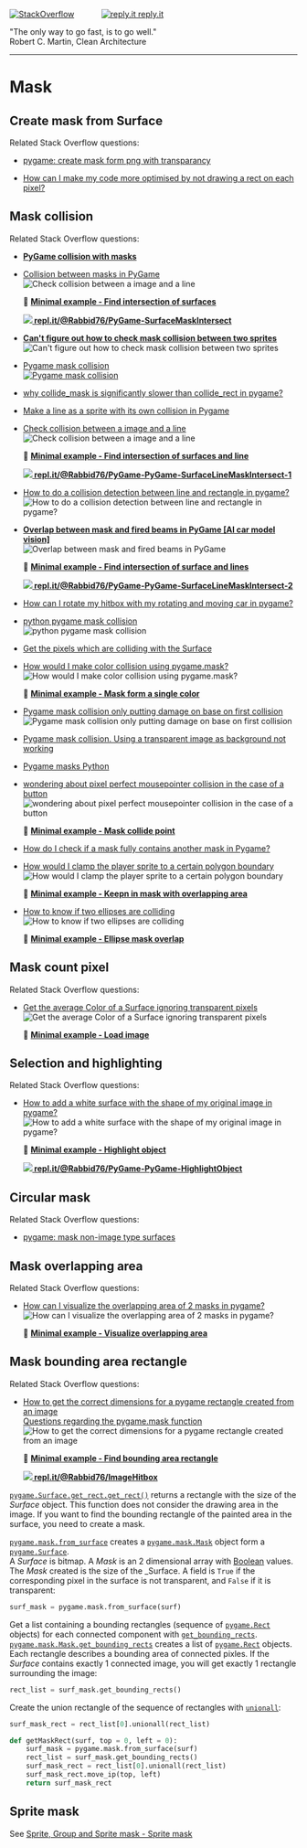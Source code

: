 [![StackOverflow](https://stackexchange.com/users/flair/7322082.png)](https://stackoverflow.com/users/5577765/rabbid76?tab=profile) &nbsp;&nbsp;&nbsp;&nbsp;&nbsp;&nbsp;&nbsp;&nbsp;&nbsp;&nbsp; [![reply.it](../../resource/logo/Repl_it_logo_80.png) reply.it](https://repl.it/repls/folder/PyGame%20Examples)

"The only way to go fast, is to go well."  
Robert C. Martin, Clean Architecture

---

# Mask

## Create mask from Surface

Related Stack Overflow questions:

- [pygame: create mask form png with transparancy](https://stackoverflow.com/questions/68517375/pygame-create-mask-form-png-with-transparancy/68517405#68517405)  

- [How can I make my code more optimised by not drawing a rect on each pixel?](https://stackoverflow.com/questions/68835224/how-can-i-make-my-code-more-optimised-by-not-drawing-a-rect-on-each-pixel/68835795#68835795)  

## Mask collision

Related Stack Overflow questions:

- **[PyGame collision with masks](https://stackoverflow.com/questions/57455811/pygame-collision-with-masks/57499484#57499484)**  
- [Collision between masks in PyGame](https://stackoverflow.com/questions/55817422/collision-between-masks-in-pygame/55818093#55818093)  
  ![Check collision between a image and a line](https://i.stack.imgur.com/gEqXr.gif)

  📁 **[Minimal example - Find intersection of surfaces](../../examples/minimal_examples/pygame_minimal_mask_intersect_surface.py)**

  **[![](https://i.stack.imgur.com/5jD0C.png) repl.it/@Rabbid76/PyGame-SurfaceMaskIntersect](https://replit.com/@Rabbid76/PyGame-SurfaceMaskIntersect#main.py)**

- **[Can't figure out how to check mask collision between two sprites](https://stackoverflow.com/questions/71535185/cant-figure-out-how-to-check-mask-collision-between-two-sprites/71536155#71536155)**  
  ![Can't figure out how to check mask collision between two sprites](https://i.stack.imgur.com/Z2vmv.gif)

- [Pygame mask collision](https://stackoverflow.com/questions/60077813/pygame-mask-collision/60078039#60078039)  
  [![Pygame mask collision](https://i.stack.imgur.com/fiLMi.gif)](https://stackoverflow.com/questions/60077813/pygame-mask-collision/60078039#60078039)  

- [why collide_mask is significantly slower than collide_rect in pygame?](https://stackoverflow.com/questions/76194506/why-collide-mask-is-significantly-slower-than-collide-rect-in-pygame/76194526#76194526)

- [Make a line as a sprite with its own collision in Pygame](https://stackoverflow.com/questions/34456195/make-a-line-as-a-sprite-with-its-own-collision-in-pygame/65324946#65324946)  
- [Check collision between a image and a line](https://stackoverflow.com/questions/58662215/check-collision-between-a-image-and-a-line-pygame/58662648#58662648)  
  ![Check collision between a image and a line](https://i.stack.imgur.com/tMq2i.gif)

  📁 **[Minimal example - Find intersection of surfaces and line](../../examples/minimal_examples/pygame_minimal_mask_intersect_surface_line_1.py)**

  **[![](https://i.stack.imgur.com/5jD0C.png) repl.it/@Rabbid76/PyGame-PyGame-SurfaceLineMaskIntersect-1](https://replit.com/@Rabbid76/PyGame-SurfaceLineMaskIntersect-1#main.py)**

- [How to do a collision detection between line and rectangle in pygame?](https://stackoverflow.com/questions/70497288/how-to-do-a-collision-detection-between-line-and-rectangle-in-pygame/70498845#70498845)  
  ![How to do a collision detection between line and rectangle in pygame?](https://i.stack.imgur.com/rmHWd.gif)

- **[Overlap between mask and fired beams in PyGame [AI car model vision]](https://stackoverflow.com/questions/62008457/overlap-between-mask-and-fired-beams-in-pygame-ai-car-model-vision/62082726#62082726)**  
  ![Overlap between mask and fired beams in PyGame](https://i.stack.imgur.com/YyFbN.gif)  

  📁 **[Minimal example - Find intersection of surface and lines](../../examples/minimal_examples/pygame_minimal_mask_intersect_surface_line_2.py)**

  **[![](https://i.stack.imgur.com/5jD0C.png) repl.it/@Rabbid76/PyGame-PyGame-SurfaceLineMaskIntersect-2](https://replit.com/@Rabbid76/PyGame-SurfaceLineMaskIntersect-2#main.py)**

- [How can I rotate my hitbox with my rotating and moving car in pygame?](https://stackoverflow.com/questions/62974678/how-can-i-rotate-my-hitbox-with-my-rotating-and-moving-car-in-pygame/62976825#62976825)

- [python pygame mask collision](https://stackoverflow.com/questions/59595874/python-pygame-mask-collision/59598297#59598297)  
  ![python pygame mask collision](https://i.stack.imgur.com/vSuGD.gif)

- [Get the pixels which are colliding with the Surface](https://stackoverflow.com/questions/20715211/get-the-pixels-which-are-colliding-with-the-surface/65408358#65408358)

- [How would I make color collision using pygame.mask?](https://stackoverflow.com/questions/65981815/how-would-i-make-color-collision-using-pygame-mask/65982315#65982315)  
  ![How would I make color collision using pygame.mask?](https://i.stack.imgur.com/YT515.png)

  📁 **[Minimal example - Mask form a single color](../../examples/minimal_examples/pygame_minimal_mask_from_color.py)**

- [Pygame mask collision only putting damage on base on first collision](https://stackoverflow.com/questions/67429383/pygame-mask-collision-only-putting-damage-on-base-on-first-collision/67429569#67429569)  
  ![Pygame mask collision only putting damage on base on first collision](https://i.stack.imgur.com/eIynX.gif)

- [Pygame mask collision. Using a transparent image as background not working](https://stackoverflow.com/questions/67560266/pygame-mask-collision-using-a-transparent-image-as-background-not-working/67560457#67560457)

- [Pygame masks Python](https://stackoverflow.com/questions/67846651/pygame-masks-python/67846703#67846703)  

- [wondering about pixel perfect mousepointer collision in the case of a button](https://stackoverflow.com/questions/70338690/pygame-wondering-about-pixel-perfect-mousepointer-collision-in-the-case-of-a-b/70338984#70338984)  
  ![wondering about pixel perfect mousepointer collision in the case of a button](https://i.stack.imgur.com/ZymGp.gif)

  📁 **[Minimal example - Mask collide point](../../examples/minimal_examples/pygame_minimal_mask_intersect_point.py)**

- [How do I check if a mask fully contains another mask in Pygame?](https://stackoverflow.com/questions/71155740/how-do-i-check-if-a-mask-fully-contains-another-mask-in-pygame/71162805#71162805)  

- [How would I clamp the player sprite to a certain polygon boundary](https://stackoverflow.com/questions/73991746/how-would-i-clamp-the-player-sprite-to-a-certain-polygon-boundary/74085878#74085878)  
  ![How would I clamp the player sprite to a certain polygon boundary](https://i.stack.imgur.com/luM77.gif)  

  📁 **[Minimal example - Keepn in mask with overlapping area](../../examples/minimal_examples/pygame_minimal_collide_in_mask_1.py)**

- [How to know if two ellipses are colliding](https://stackoverflow.com/questions/65323156/how-to-know-if-two-ellipses-are-colliding/74922965#74922965)  
  ![How to know if two ellipses are colliding](https://i.stack.imgur.com/9VWYL.gif)

  📁 **[Minimal example - Ellipse mask overlap](../../examples/minimal_examples/pygame_minimal_mask_intersect_ellipses.py)**

## Mask count pixel

Related Stack Overflow questions:

- [Get the average Color of a Surface ignoring transparent pixels](https://stackoverflow.com/questions/69876220/get-the-average-color-of-a-surface-ignoring-transparent-pixels/70056421#70056421)  
  ![Get the average Color of a Surface ignoring transparent pixels](https://i.stack.imgur.com/mWM9e.png)

  📁 **[Minimal example - Load image](../../examples/minimal_examples/pygame_minimal_mask_count_pixel_1.py)**

## Selection and highlighting

Related Stack Overflow questions:

- [How to add a white surface with the shape of my original image in pygame?](https://stackoverflow.com/questions/67884084/how-to-add-a-white-surface-with-the-shape-of-my-original-image-in-pygame/67889758#67889758)  
  ![How to add a white surface with the shape of my original image in pygame?](https://i.stack.imgur.com/jnZNK.gif)

  📁 **[Minimal example - Highlight object](../../examples/minimal_examples/pygame_minimal_mask_hightlighting.py)**

  **[![](https://i.stack.imgur.com/5jD0C.png) repl.it/@Rabbid76/PyGame-PyGame-HighlightObject](https://replit.com/@Rabbid76/PyGame-HighlightObject#main.py)**

## Circular mask

Related Stack Overflow questions:

- [pygame: mask non-image type surfaces](https://stackoverflow.com/questions/65455888/pygame-mask-non-image-type-surfaces/65455939#65455939)

## Mask overlapping area

Related Stack Overflow questions:

- [How can I visualize the overlapping area of 2 masks in pygame?](https://stackoverflow.com/questions/70485132/how-can-i-visualize-the-overlapping-area-of-2-masks-in-pygame/70485262#70485262)  
  ![How can I visualize the overlapping area of 2 masks in pygame?](https://i.stack.imgur.com/N6DZ4.gif)  

  📁 **[Minimal example - Visualize overlapping area](../../examples/minimal_examples/pygame_minimal_mask_visualize_overlapping_area.py)**

## Mask bounding area rectangle

Related Stack Overflow questions:

- [How to get the correct dimensions for a pygame rectangle created from an image](https://stackoverflow.com/questions/65361582/how-to-get-the-correct-dimensions-for-a-pygame-rectangle-created-from-an-image/65361896#65361896)  
  [Questions regarding the pygame.mask function](https://stackoverflow.com/questions/67523501/questions-regarding-the-pygame-mask-function/67523631#67523631)  
  ![How to get the correct dimensions for a pygame rectangle created from an image](https://i.stack.imgur.com/iZH3y.png)

  📁 **[Minimal example - Find bounding area rectangle](../../examples/minimal_examples/pygame_minimal_mask_bounding_area_rectangle.py)**

  **[![](https://i.stack.imgur.com/5jD0C.png) repl.it/@Rabbid76/ImageHitbox](https://replit.com/@Rabbid76/PyGame-ImageHitbox#main.py)**

[`pygame.Surface.get_rect.get_rect()`](https://www.pygame.org/docs/ref/surface.html#pygame.Surface.get_rect) returns a rectangle with the size of the _Surface_ object. This function does not consider the drawing area in the image. If you want to find the bounding rectangle of the painted area in the surface, you need to create a mask.  

[`pygame.mask.from_surface`](https://www.pygame.org/docs/ref/mask.html) creates a [`pygame.mask.Mask`](https://www.pygame.org/docs/ref/mask.html#pygame.mask.Mask) object form a [`pygame.Surface`](https://www.pygame.org/docs/ref/surface.html).  
A _Surface_ is bitmap. A _Mask_ is an 2 dimensional array with [Boolean](https://en.wikipedia.org/wiki/Boolean_data_type) values. The _Mask_ created is the size of the _Surface. A field is `True` if the corresponding pixel in the surface is not transparent, and `False` if it is transparent:

```py
surf_mask = pygame.mask.from_surface(surf)
```

Get a list containing a bounding rectangles (sequence of [`pygame.Rect`](https://www.pygame.org/docs/ref/rect.html) objects) for each connected component with [`get_bounding_rects`](https://www.pygame.org/docs/ref/mask.html#pygame.mask.Mask.get_bounding_rects).  
[`pygame.mask.Mask.get_bounding_rects`](https://www.pygame.org/docs/ref/mask.html#pygame.mask.Mask.get_bounding_rects) creates a list of [`pygame.Rect`](https://www.pygame.org/docs/ref/rect.html) objects. Each rectangle describes a bounding area of connected pixles. If the _Surface_ contains exactly 1 connected image, you will get exactly 1 rectangle surrounding the image:

```py
rect_list = surf_mask.get_bounding_rects()
```

Create the union rectangle of the sequence of rectangles with [`unionall`](https://www.pygame.org/docs/ref/rect.html#pygame.Rect.unionall):

```py
surf_mask_rect = rect_list[0].unionall(rect_list)
```

```py
def getMaskRect(surf, top = 0, left = 0):
    surf_mask = pygame.mask.from_surface(surf)
    rect_list = surf_mask.get_bounding_rects()
    surf_mask_rect = rect_list[0].unionall(rect_list)
    surf_mask_rect.move_ip(top, left)
    return surf_mask_rect
```

## Sprite mask

See [Sprite, Group and Sprite mask - Sprite mask](pygame_sprite_and_sprite_mask.md)
